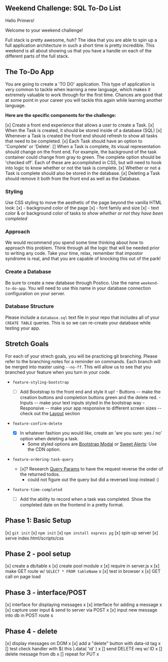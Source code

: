 
## Weekend Challenge: SQL To-Do List

Hello Primers! 

Welcome to your weekend challenge!

Full stack is pretty awesome, huh? The idea that you are able to spin up a full application architecture in such a short time is pretty incredible. This weekend is all about showing us that you have a handle on each of the different parts of the full stack. 

## The To-Do App

You are going to create a 'TO DO' application. This type of application is very common to tackle when learning a new language, which makes it extremely valuable to work through for the first time. Chances are good that at some point in your career you will tackle this again while learning another language.

**Here are the specific components for the challenge:**

[x] Create a front end experience that allows a user to create a Task.
[x] When the Task is created, it should be stored inside of a database (SQL)
[x] Whenever a Task is created the front end should refresh to show all tasks that need to be completed.
[x] Each Task should have an option to 'Complete' or 'Delete'.
[] When a Task is complete, its visual representation should change on the front end. For example, the background of the task container could change from gray to green. The complete option should be  'checked off'. Each of these are accomplished in CSS, but will need to hook into logic to know whether or not the task is complete.
[x] Whether or not a Task is complete should also be stored in the database.
[x] Deleting a Task should remove it both from the front end as well as the Database.

### Styling

Use CSS styling to move the aesthetic of the page beyond the vanilla HTML look:
[x] - background color of the page
[x] - font family and size
[x]  - text color & or background color of tasks *to show whether or not they have been completed*

### Approach

We would recommend you spend some time thinking about how to approach this problem. Think through all the logic that will be needed prior to writing any code. Take your time, relax, remember that impostor syndrome is real, and that you are capable of knocking this out of the park!

### Create a Database

Be sure to create a new database through Postico. Use the name `weekend-to-do-app`. You will need to use this name in your database connection configuration on your server.

### Database Structure

Please include a `database.sql` text file in your repo that includes all of your `CREATE TABLE` queries. This is so we can re-create your database while testing your app.

## Stretch Goals

For each of your strech goals, you will be practicing git branching. Please refer to the branching notes for a reminder on commands. Each branch will be merged into master using `--no-ff`. This will allow us to see that you branched your feature when you turn in your code.

- `feature-styling-bootstrap` 

    - [ ]  Add Bootstrap to the front end and style it up!
      -  Buttons -- make the creation buttons and completion buttons green and the delete red.
      -  Inputs -- make your text inputs styled in the bootstrap way
      -  Responsive -- make your app responsive to different screen sizes -- check out the [Layout](https://getbootstrap.com/docs/4.1/layout/overview/) section

- `feature-confirm-delete`

    - [x]  In whatever fashion you would like, create an 'are you sure: yes / no' option when deleting a task.
        - Some styled options are [Bootstrap Modal](https://getbootstrap.com/docs/4.0/components/modal/) or [Sweet Alerts](https://sweetalert.js.org/guides/): Use the CDN option.

- `feature-ordering-task-query` 

    - [x]?  Research [Query Params](https://expressjs.com/en/api.html#req.query) to have the request reverse the order of the returned todos. 
        - could not figure out the query but did a reversed loop instead :) 
    
- `feature-time-completed` 

    - [ ]  Add the ability to record when a task was completed. Show the completed date on the frontend in a pretty format.




Phase 1: Basic Setup
---

[x] ```git init```
[x] ```npm init```
[x] ```npm install express pg```
[x] spin up server
[x] serve index.html/scripts/css

Phase 2 - pool setup
---

[x] create a db/table x
[x] create pool module x
[x] require in server.js x
[x] make GET route w/ ```SELECT * FROM tableName``` x
[x] test in browser x
[x] GET call on page load

Phase 3 - interface/POST
---

[x] interface for displaying messages x
[x] interface for adding a message x
[x] capture user input & send to server via POST x
[x] input new message into db in POST route s

Phase 4 - delete
---

[x] display messages on DOM x
[x] add a "delete" button with data-id tag x
[] test clieck handler with $( this ).data( 'id' ) x
[] send DELETE req w/ ID x
[] delete message from db x
[] repeat for PUT x
